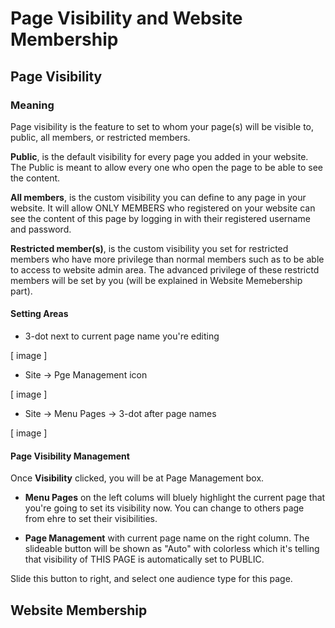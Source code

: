 # Page Visibility and Website Membership

## Page Visibility

### Meaning
Page visibility is the feature to set to whom your page(s) will be visible to, public, all members, or restricted members.

**Public**, is the default visibility for every page you added in your website. The Public is meant to allow every one who open the page to be able to see the content.

**All members**, is the custom visibility you can define to any page in your website. It will allow ONLY MEMBERS who registered on your website can see the content of this page by logging in with their registered username and password.

**Restricted member(s)**, is the custom visibility you set for restricted members who have more privilege than normal members such as to be able to access to website admin area. The advanced privilege of these restrictd members will be set by you (will be explained in Website Memebership part).


#### Setting Areas
- 3-dot next to current page name you're editing

[ image ]
- Site -> Pge Management icon

[ image ]
- Site -> Menu Pages -> 3-dot after page names

[ image ]

#### Page Visibility Management

Once **Visibility** clicked, you will be at Page Management box.

- **Menu Pages** on the left colums will bluely highlight the current page that you're going to set its visibility now. You can change to others page from ehre to set their visibilities.

- **Page Management** with current page name on the right column. The slideable button will be shown as "Auto" with colorless which it's telling that visibility of THIS PAGE is automatically set to PUBLIC. 

Slide this button to right, and select one audience type for this page.


## Website Membership




